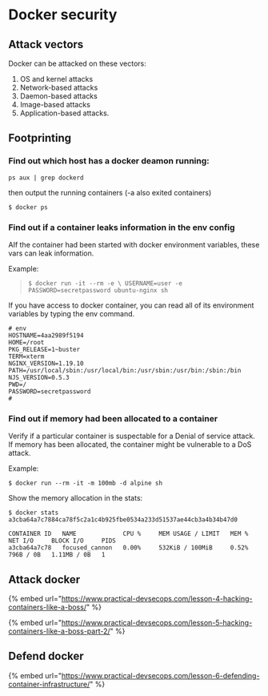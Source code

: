 # Docker security

## Attack vectors

Docker can be attacked on these vectors:

1. OS and kernel attacks
2. Network-based attacks
3. Daemon-based attacks
4. Image-based attacks
5. Application-based attacks.

## Footprinting

### Find out which host has a docker deamon running:

```text
ps aux | grep dockerd
```

then output the running containers \(-a also exited containers\)

```text
$ docker ps 
```

### **Find out if a container leaks information in the env config**

AIf the container had been started with docker environment variables, these vars can leak information.

Example:

> ```text
> $ docker run -it --rm -e \ USERNAME=user -e PASSWORD=secretpassword ubuntu-nginx sh
> ```

If you have access to docker container, you can read all of its environment variables by typing the env command.

```text
# env
HOSTNAME=4aa2989f5194
HOME=/root
PKG_RELEASE=1~buster
TERM=xterm
NGINX_VERSION=1.19.10
PATH=/usr/local/sbin:/usr/local/bin:/usr/sbin:/usr/bin:/sbin:/bin
NJS_VERSION=0.5.3
PWD=/
PASSWORD=secretpassword
# 

```

### Find out if memory had been allocated to a container

Verify if a particular container is suspectable for a Denial of service attack. If memory has been allocated, the container might be vulnerable to a DoS attack.

Example:

```text
$ docker run --rm -it -m 100mb -d alpine sh
```

Show the memory allocation in the stats:

```text
$ docker stats a3cba64a7c7884ca78f5c2a1c4b925fbe0534a233d51537ae44cb3a4b34b47d0
```

```text
CONTAINER ID   NAME             CPU %     MEM USAGE / LIMIT   MEM %     NET I/O     BLOCK I/O     PIDS
a3cba64a7c78   focused_cannon   0.00%     532KiB / 100MiB     0.52%     796B / 0B   1.11MB / 0B   1

```

## Attack docker

{% embed url="https://www.practical-devsecops.com/lesson-4-hacking-containers-like-a-boss/" %}

{% embed url="https://www.practical-devsecops.com/lesson-5-hacking-containers-like-a-boss-part-2/" %}

## Defend docker

{% embed url="https://www.practical-devsecops.com/lesson-6-defending-container-infrastructure/" %}



